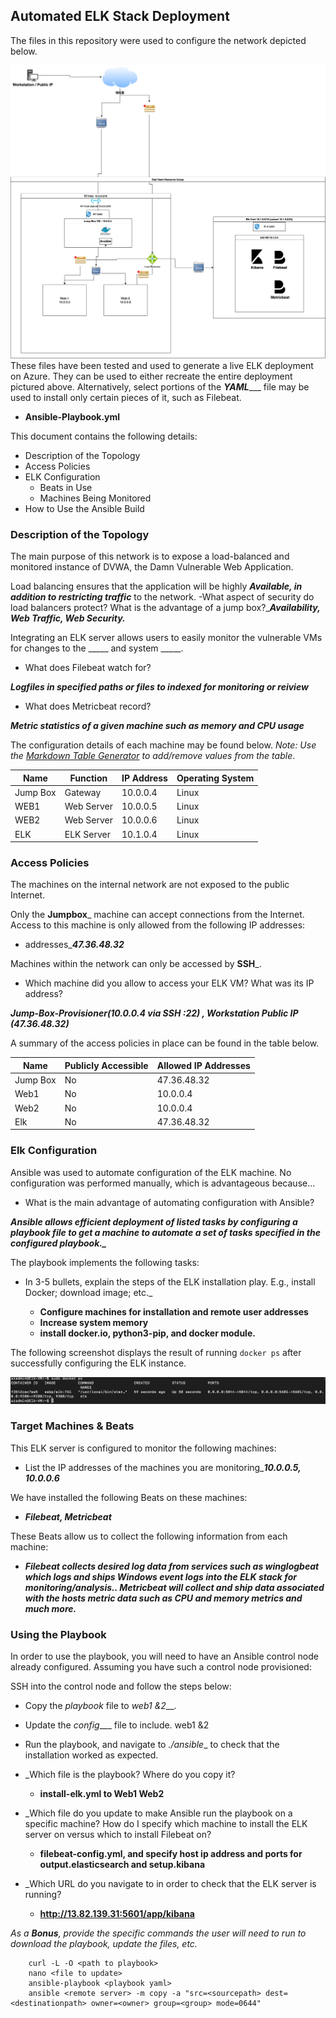 ## Automated ELK Stack Deployment

The files in this repository were used to configure the network depicted below.

![](Diagrams/Proj-Diagram.edited.drawio.png)
These files have been tested and used to generate a live ELK deployment on Azure. They can be used to either recreate the entire deployment pictured above. Alternatively, select portions of the _**YAML**____ file may be used to install only certain pieces of it, such as Filebeat.

  -  **Ansible-Playbook.yml**

This document contains the following details:
- Description of the Topology
- Access Policies
- ELK Configuration
  - Beats in Use
  - Machines Being Monitored
- How to Use the Ansible Build


### Description of the Topology

The main purpose of this network is to expose a load-balanced and monitored instance of DVWA, the Damn Vulnerable Web Application.

Load balancing ensures that the application will be highly _***Available***____, in addition to restricting _***traffic***____ to the network.
-What aspect of security do load balancers protect? What is the advantage of a jump box?_***Availability, Web Traffic, Web Security.***

Integrating an ELK server allows users to easily monitor the vulnerable VMs for changes to the _____ and system _____.

- What does Filebeat watch for?

***Logfiles in specified paths or files to indexed for monitoring or reiview*** 

- What does Metricbeat record?

***Metric statistics of a given machine such as memory and CPU usage***

The configuration details of each machine may be found below.
_Note: Use the [Markdown Table Generator](http://www.tablesgenerator.com/markdown_tables) to add/remove values from the table_.

| Name     | Function | IP Address | Operating System |
|----------|----------|------------|------------------|
| Jump Box | Gateway  | 10.0.0.4   | Linux            |
| WEB1     |Web Server| 10.0.0.5   | Linux                 |
| WEB2     |Web Server| 10.0.0.6   | Linux                 |
| ELK      |ELK Server| 10.1.0.4   | Linux                 |

### Access Policies

The machines on the internal network are not exposed to the public Internet. 

Only the __Jumpbox___ machine can accept connections from the Internet. Access to this machine is only allowed from the following IP addresses:

- addresses_***47.36.48.32***

Machines within the network can only be accessed by __SSH___.

- Which machine did you allow to access your ELK VM? What was its IP address?

***Jump-Box-Provisioner(10.0.0.4 via SSH :22) , Workstation Public IP (47.36.48.32)***

A summary of the access policies in place can be found in the table below.

| Name     | Publicly Accessible | Allowed IP Addresses |
|----------|---------------------|----------------------|
| Jump Box |     No              | 47.36.48.32    |
| Web1     |     No              |     10.0.0.4   |
| Web2     |     No              |     10.0.0.4   |
| Elk      |     No              |  47.36.48.32   |      
### Elk Configuration

Ansible was used to automate configuration of the ELK machine. No configuration was performed manually, which is advantageous because...
- What is the main advantage of automating configuration with Ansible?

***__Ansible allows efficient deployment of listed tasks by configuring a playbook file to get a machine to automate a set of tasks specified in the configured playbook.___***
 
The playbook implements the following tasks:

- In 3-5 bullets, explain the steps of the ELK installation play. E.g., install Docker; download image; etc._


	- **Configure machines for installation and remote  		user addresses**
	- **Increase system memory**
	- **install docker.io, python3-pip, and docker module.**

The following screenshot displays the result of running `docker ps` after successfully configuring the ELK instance.

![](Ansible/Project-SS/sebp-ek-SS.png)

### Target Machines & Beats
This ELK server is configured to monitor the following machines:
- List the IP addresses of the machines you are monitoring_***10.0.0.5, 10.0.0.6***

We have installed the following Beats on these machines:

- ***Filebeat, Metricbeat***

These Beats allow us to collect the following information from each machine:

- ***Filebeat collects desired log data from services such as winglogbeat which logs and ships Windows event logs into the ELK stack for monitoring/analysis.. Metricbeat will collect and ship data associated with the hosts metric data such as CPU and memory metrics and much more.***

### Using the Playbook
In order to use the playbook, you will need to have an Ansible control node already configured. Assuming you have such a control node provisioned: 

SSH into the control node and follow the steps below:

- Copy the _playbook_ file to _web1 &2___.

- Update the _config____ file to include. web1 &2

- Run the playbook, and navigate to _./ansible__ to check that the installation worked as expected.


- _Which file is the playbook? Where do you copy it?

	- **install-elk.yml to Web1 Web2**
- _Which file do you update to make Ansible run the 
playbook on a specific machine? How do I specify which machine to install the ELK server on versus which to install Filebeat on?

	- **filebeat-config.yml, and specify host ip address and ports for output.elasticsearch and setup.kibana** 
	
- _Which URL do you navigate to in order to check that the ELK server is running?
	- **http://13.82.139.31:5601/app/kibana**

_As a **Bonus**, provide the specific commands the user will need to run to download the playbook, update the files, etc._

		curl -L -O <path to playbook>
		nano <file to update>
		ansible-playbook <playbook yaml>
		ansible <remote server> -m copy -a "src=<sourcepath> dest=<destinationpath> owner=<owner> group=<group> mode=0644"
